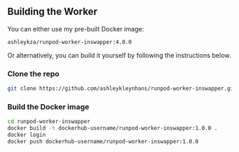 ## Building the Worker

You can either use my pre-built Docker image:
```
ashleykza/runpod-worker-inswapper:4.0.0
```

Or alternatively, you can build it yourself by following the
instructions below.

### Clone the repo

```bash
git clone https://github.com/ashleykleynhans/runpod-worker-inswapper.git
```

### Build the Docker image

```bash
cd runpod-worker-inswapper
docker build -t dockerhub-username/runpod-worker-inswapper:1.0.0 .
docker login
docker push dockerhub-username/runpod-worker-inswapper:1.0.0
```
